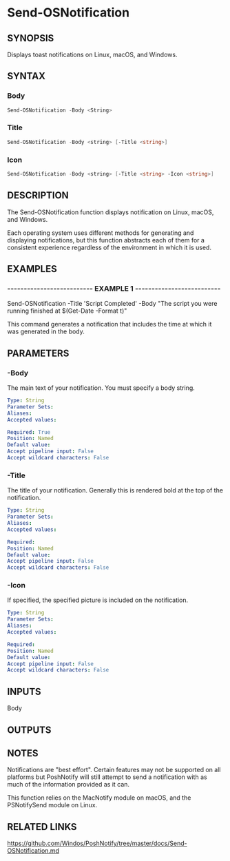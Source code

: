 # Send-OSNotification

## SYNOPSIS

Displays toast notifications on Linux, macOS, and Windows.

## SYNTAX

### Body

```powershell
Send-OSNotification -Body <String>
```

### Title

```powershell
Send-OSNotification -Body <string> [-Title <string>]
```

### Icon

```powershell
Send-OSNotification -Body <string> [-Title <string> -Icon <string>]
```

## DESCRIPTION

The Send-OSNotification function displays notification on Linux, macOS, and Windows.

Each operating system uses different methods for generating and displaying notifications, but this function abstracts
each of them for a consistent experience regardless of the environment in which it is used.

## EXAMPLES

### -------------------------- EXAMPLE 1 --------------------------

Send-OSNotification -Title 'Script Completed' -Body "The script you were running finished at $(Get-Date -Format t)"

This command generates a notification that includes the time at which it was generated in the body.

## PARAMETERS

### -Body

The main text of your notification. You must specify a body string.

```yaml
Type: String
Parameter Sets:
Aliases:
Accepted values:

Required: True
Position: Named
Default value:
Accept pipeline input: False
Accept wildcard characters: False
```

### -Title

The title of your notification. Generally this is rendered bold at the top of the notification.

```yaml
Type: String
Parameter Sets:
Aliases:
Accepted values:

Required:
Position: Named
Default value:
Accept pipeline input: False
Accept wildcard characters: False
```

### -Icon

If specified, the specified picture is included on the notification.

```yaml
Type: String
Parameter Sets:
Aliases:
Accepted values:

Required:
Position: Named
Default value:
Accept pipeline input: False
Accept wildcard characters: False
```

## INPUTS

Body

## OUTPUTS

## NOTES

Notifications are "best effort". Certain features may not be supported on all platforms but PoshNotify will still
attempt to send a notification with as much of the information provided as it can.

This function relies on the MacNotify module on macOS, and the PSNotifySend module on Linux.

## RELATED LINKS

https://github.com/Windos/PoshNotify/tree/master/docs/Send-OSNotification.md
